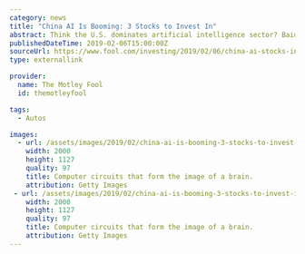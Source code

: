 ```yaml
---
category: news
title: "China AI Is Booming: 3 Stocks to Invest In"
abstract: Think the U.S. dominates artificial intelligence sector? Baidu, Alibaba, and Tencent want to change that.
publishedDateTime: 2019-02-06T15:00:00Z
sourceUrl: https://www.fool.com/investing/2019/02/06/china-ai-stocks-invest-baidu-alibaba-tencent.aspx
type: externallink

provider:
  name: The Motley Fool
  id: themotleyfool

tags:
  - Autos

images:
  - url: /assets/images/2019/02/china-ai-is-booming-3-stocks-to-invest-in-1.jpg
    width: 2000
    height: 1127
    quality: 97
    title: Computer circuits that form the image of a brain.
    attribution: Getty Images
 - url: /assets/images/2019/02/china-ai-is-booming-3-stocks-to-invest-in-2.jpg
    width: 2000
    height: 1127
    quality: 97
    title: Computer circuits that form the image of a brain.
    attribution: Getty Images
---
```

